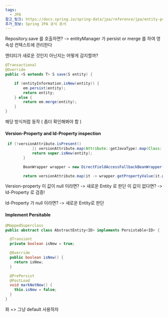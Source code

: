 ```yaml
---
tags:
  - JPA
참고_링크: https://docs.spring.io/spring-data/jpa/reference/jpa/entity-persistence.html
추가_정보: Spring JPA 공식 문서
---
```

Repository.save 를 호출하면?
-> entityManager 가 persist or merge 를 하여 영속성 컨텍스트에 관리한다

엔티티가 새로운 것인지 아닌지는 어떻게 감지할까?

```java
@Transactional
@Override
public <S extends T> S save(S entity) {

	if (entityInformation.isNew(entity)) {
		em.persist(entity);
		return entity;
	} else {
		return em.merge(entity);
	}
}
```
해당 방식처럼 동작 ( 좀더 확인해봐야 함 )
#### Version-Property and Id-Property inspection
```java
 if (!versionAttribute.isPresent()
            || versionAttribute.map(Attribute::getJavaType).map(Class::isPrimitive).orElse(false)) {
            return super.isNew(entity);
        }

        BeanWrapper wrapper = new DirectFieldAccessFallbackBeanWrapper(entity);

        return versionAttribute.map(it -> wrapper.getPropertyValue(it.getName()) == null).orElse(true);
```
Version-property
이 값이 null 이라면? -> 새로운 Entity 로 판단
이 값이 없다면? -> Id-Property 로 검증!

Id-Property 가 null 이라면? -> 새로운 Entity로 판단
#### Implement Persitable
```java
@MappedSuperclass
public abstract class AbstractEntity<ID> implements Persistable<ID> {

  @Transient
  private boolean isNew = true;

  @Override
  public boolean isNew() {
    return isNew;
  }

  @PrePersist
  @PostLoad
  void markNotNew() {
    this.isNew = false;
  }
}
```

화
=> 그냥 default 사용하자